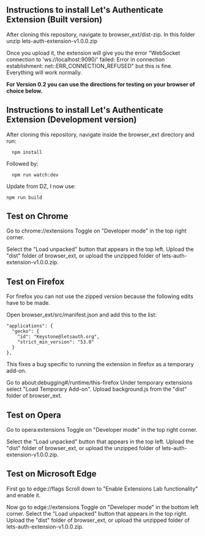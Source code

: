 ## Instructions to install Let's Authenticate Extension (Built version)

After cloning this repository, navigate to browser_ext/dist-zip.
In this folder unzip lets-auth-extension-v1.0.0.zip

Once you upload it, the extension will give you the error
"WebSocket connection to 'ws://localhost:9090/' failed: Error in connection establishment: net::ERR_CONNECTION_REFUSED"
but this is fine. Everything will work normally.

**For Version 0.2 you can use the directions for testing on your browser of choice below.**

## Instructions to install Let's Authenticate Extension (Development version)

After cloning this repository, navigate inside the browser_ext directory and run:

```
  npm install
```

Followed by:

```
  npm run watch:dev
```

Update from DZ, I now use:

```
npm run build
```

## Test on Chrome

Go to chrome://extensions
Toggle on "Developer mode" in the top right corner.

Select the "Load unpacked" button that appears in the top left.
Upload the "dist" folder of browser_ext, or upload the unzipped folder of lets-auth-extension-v1.0.0.zip.

## Test on Firefox

For firefox you can not use the zipped version because the following edits have to be made.

Open browser_ext/src/manifest.json and add this to the list:

```
"applications": {
  "gecko": {
    "id": "Keystone@letsauth.org",
    "strict_min_version": "53.0"
  }
},
```

This fixes a bug specific to running the extension in firefox as a temporary add-on.

Go to about:debugging#/runtime/this-firefox
Under temporary extensions select "Load Temporary Add-on".
Upload background.js from the "dist" folder of browser_ext.

## Test on Opera

Go to opera:extensions
Toggle on "Developer mode" in the top right corner.

Select the "Load unpacked" button that appears in the top left.
Upload the "dist" folder of browser_ext, or upload the unzipped folder of lets-auth-extension-v1.0.0.zip.

## Test on Microsoft Edge

First go to edge://flags
Scroll down to "Enable Extensions Lab functionality" and enable it.

Now go to edge://extensions
Toggle on "Developer mode" in the bottom left corner.
Select the "Load unpacked" button that appears in the top right.
Upload the "dist" folder of browser_ext, or upload the unzipped folder of lets-auth-extension-v1.0.0.zip.
